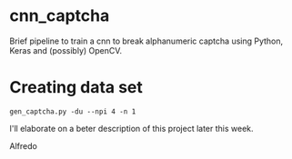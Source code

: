 # cnn_captcha
Brief pipeline to train a cnn to break alphanumeric captcha using Python, Keras and (possibly) OpenCV.

# Creating data set

`gen_captcha.py -du --npi 4 -n 1`

I'll elaborate on a beter description of this project later this week.

Alfredo
